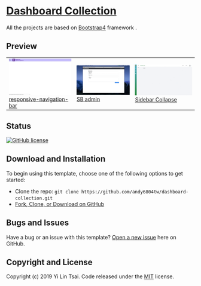 # [Dashboard Collection](https://github.com/andy6804tw/dashboard-collection)

All the projects are based on [Bootstrap4](http://startbootstrap.com/) framework .

## Preview




<table>
    <tbody>
        <tr>
            <td>
                <img src="responsive-navigation-bar/screenshot/demo.gif" width="300px"><br>
                <a href="https://andy6804tw.github.io/dashboard-collection/responsive-navigation-bar/">responsive-navigation-bar</a>
            </td>
            <td>
                <img src="SB admin/screenshot/demo.gif" width="300px"><br>
                <a href="https://andy6804tw.github.io/dashboard-collection/SB admin">SB admin</a>
            </td>
            <td>
                <img src="Sidebar Collapse/screenshot/demo.gif" width="300px"><br>
                <a href="https://andy6804tw.github.io/dashboard-collection/Sidebar Collapse">Sidebar Collapse</a>
            </td>
        </tr>
        <tr>
        </tr>
    </tbody>
</table>

## Status

[![GitHub license](https://img.shields.io/badge/license-MIT-blue.svg)](https://github.com/andy6804tw/dashboard-collection/blob/master/LICENSE)

## Download and Installation

To begin using this template, choose one of the following options to get started:

-   Clone the repo: `git clone https://github.com/andy6804tw/dashboard-collection.git`
-   [Fork, Clone, or Download on GitHub](https://github.com/andy6804tw/dashboard-collection)

## Bugs and Issues

Have a bug or an issue with this template? [Open a new issue](https://github.com/andy6804tw/dashboard-collection/issues) here on GitHub.

## Copyright and License

Copyright (c) 2019 Yi Lin Tsai. Code released under the [MIT](https://github.com/andy6804tw/dashboard-collection/blob/master/LICENSE) license.
